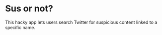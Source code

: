 # Sus or not?
This hacky app lets users search Twitter for suspicious content linked to a specific name. 

